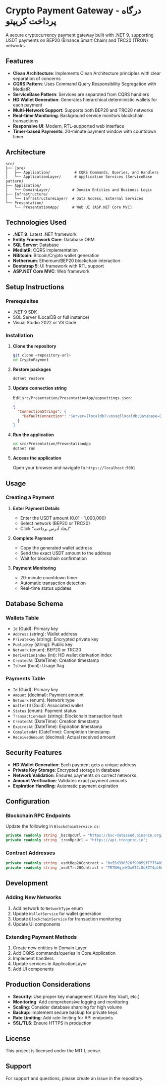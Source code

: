 # Crypto Payment Gateway - درگاه پرداخت کریپتو

A secure cryptocurrency payment gateway built with .NET 9, supporting USDT payments on BEP20 (Binance Smart Chain) and TRC20 (TRON) networks.

## Features

- **Clean Architecture**: Implements Clean Architecture principles with clear separation of concerns
- **CQRS Pattern**: Uses Command Query Responsibility Segregation with MediatR
- **ServiceBase Pattern**: Services are separated from CQRS handlers
- **HD Wallet Generation**: Generates hierarchical deterministic wallets for each payment
- **Multi-Network Support**: Supports both BEP20 and TRC20 networks
- **Real-time Monitoring**: Background service monitors blockchain transactions
- **Responsive UI**: Modern, RTL-supported web interface
- **Timer-based Payments**: 20-minute payment window with countdown timer

## Architecture

```
src/
├── Core/
│   ├── Application/           # CQRS Commands, Queries, and Handlers
│   └── ApplicationLayer/      # Application Services (ServiceBase pattern)
├── Application/
│   └── DomainLayer/          # Domain Entities and Business Logic
├── Infrastructure/
│   └── InfrastructureLayer/  # Data Access, External Services
└── Presentation/
    └── PresentationApp/      # Web UI (ASP.NET Core MVC)
```

## Technologies Used

- **.NET 9**: Latest .NET framework
- **Entity Framework Core**: Database ORM
- **SQL Server**: Database
- **MediatR**: CQRS implementation
- **NBitcoin**: Bitcoin/Crypto wallet generation
- **Nethereum**: Ethereum/BEP20 blockchain interaction
- **Bootstrap 5**: UI framework with RTL support
- **ASP.NET Core MVC**: Web framework

## Setup Instructions

### Prerequisites

- .NET 9 SDK
- SQL Server (LocalDB or full instance)
- Visual Studio 2022 or VS Code

### Installation

1. **Clone the repository**
   ```bash
   git clone <repository-url>
   cd CryptoPayment
   ```

2. **Restore packages**
   ```bash
   dotnet restore
   ```

3. **Update connection string**
   
   Edit `src/Presentation/PresentationApp/appsettings.json`:
   ```json
   {
     "ConnectionStrings": {
       "DefaultConnection": "Server=(localdb)\\mssqllocaldb;Database=CryptoPaymentDb;Trusted_Connection=true;MultipleActiveResultSets=true"
     }
   }
   ```

4. **Run the application**
   ```bash
   cd src/Presentation/PresentationApp
   dotnet run
   ```

5. **Access the application**
   
   Open your browser and navigate to `https://localhost:5001`

## Usage

### Creating a Payment

1. **Enter Payment Details**
   - Enter the USDT amount (0.01 - 1,000,000)
   - Select network (BEP20 or TRC20)
   - Click "ایجاد آدرس پرداخت"

2. **Complete Payment**
   - Copy the generated wallet address
   - Send the exact USDT amount to the address
   - Wait for blockchain confirmation

3. **Payment Monitoring**
   - 20-minute countdown timer
   - Automatic transaction detection
   - Real-time status updates

## Database Schema

### Wallets Table
- `Id` (Guid): Primary key
- `Address` (string): Wallet address
- `PrivateKey` (string): Encrypted private key
- `PublicKey` (string): Public key
- `Network` (enum): BEP20 or TRC20
- `DerivationIndex` (int): HD wallet derivation index
- `CreatedAt` (DateTime): Creation timestamp
- `IsUsed` (bool): Usage flag

### Payments Table
- `Id` (Guid): Primary key
- `Amount` (decimal): Payment amount
- `Network` (enum): Network type
- `WalletId` (Guid): Associated wallet
- `Status` (enum): Payment status
- `TransactionHash` (string): Blockchain transaction hash
- `CreatedAt` (DateTime): Creation timestamp
- `ExpiresAt` (DateTime): Expiration timestamp
- `CompletedAt` (DateTime): Completion timestamp
- `ReceivedAmount` (decimal): Actual received amount

## Security Features

- **HD Wallet Generation**: Each payment gets a unique address
- **Private Key Storage**: Encrypted storage in database
- **Network Validation**: Ensures payments on correct networks
- **Amount Verification**: Validates exact payment amounts
- **Expiration Handling**: Automatic payment expiration

## Configuration

### Blockchain RPC Endpoints

Update the following in `BlockchainService.cs`:

```csharp
private readonly string _bscRpcUrl = "https://bsc-dataseed.binance.org/";
private readonly string _tronRpcUrl = "https://api.trongrid.io";
```

### Contract Addresses

```csharp
private readonly string _usdtBep20Contract = "0x55d398326f99059fF775485246999027B3197955";
private readonly string _usdtTrc20Contract = "TR7NHqjeKQxGTCi8q8ZY4pL8otSzgjLj6t";
```

## Development

### Adding New Networks

1. Add network to `NetworkType` enum
2. Update `WalletService` for wallet generation
3. Update `BlockchainService` for transaction monitoring
4. Update UI components

### Extending Payment Methods

1. Create new entities in Domain Layer
2. Add CQRS commands/queries in Core.Application
3. Implement handlers
4. Update services in ApplicationLayer
5. Add UI components

## Production Considerations

- **Security**: Use proper key management (Azure Key Vault, etc.)
- **Monitoring**: Add comprehensive logging and monitoring
- **Scaling**: Consider database sharding for high volume
- **Backup**: Implement secure backup for private keys
- **Rate Limiting**: Add rate limiting for API endpoints
- **SSL/TLS**: Ensure HTTPS in production

## License

This project is licensed under the MIT License.

## Support

For support and questions, please create an issue in the repository.